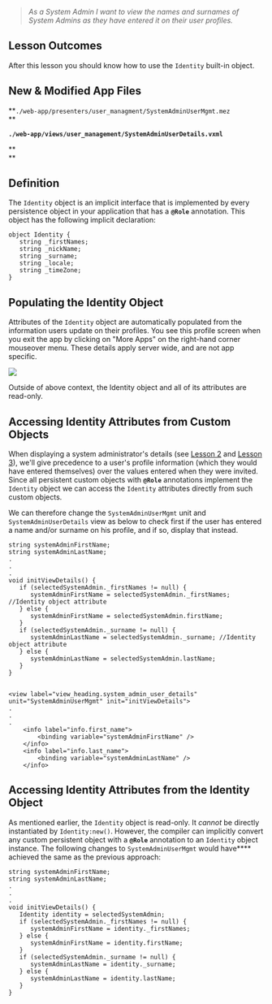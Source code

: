 > _As a System Admin I want to view the names and surnames of System Admins as they have entered it on their user profiles._

## Lesson Outcomes

After this lesson you should know how to use the `Identity` built-in object.

## New & Modified App Files

**`./web-app/presenters/user_managment/SystemAdminUserMgmt.mez`  
**

**`./web-app/views/user_management/SystemAdminUserDetails.vxml`**

**  
**

## Definition

The `Identity` object is an implicit interface that is implemented by every persistence object in your application that has a **`@Role`** annotation. This object has the following implicit declaration:
    
    
    object Identity {
       string _firstNames;
       string _nickName;
       string _surname;
       string _locale;
       string _timeZone;
    }

## Populating the Identity Object

Attributes of the `Identity` object are automatically populated from the information users update on their profiles. You see this profile screen when you exit the app by clicking on "More Apps" on the right-hand corner mouseover menu. These details apply server wide, and are not app specific.

![](https://mezzaninewiki.atlassian.net/wiki/download/thumbnails/5742504/Screen%20Shot%202017-02-06%20at%209.13.59%20AM.png?version=1&modificationDate=1486410038671&cacheVersion=1&api=v2&width=495&height=400)

Outside of above context, the Identity object and all of its attributes are read-only.

## Accessing Identity Attributes from Custom Objects

When displaying a system administrator's details (see [Lesson 2](/wiki/spaces/HTUT/pages/5736773/Lesson+02+The+Table+Widget+and+Basic+Navigation) and [Lesson 3](/wiki/spaces/HTUT/pages/5741853/Lesson+03+User+Input+Persistence+Validation+and+Tables+continued)), we'll give precedence to a user's profile information (which they would have entered themselves) over the values entered when they were invited. Since all persistent custom objects with **`@Role`** annotations implement the `Identity` object we can access the `Identity` attributes directly from such custom objects.

We can therefore change the `SystemAdminUserMgmt` unit and `SystemAdminUserDetails` view as below to check first if the user has entered a name and/or surname on his profile, and if so, display that instead.
    
    
    string systemAdminFirstName;
    string systemAdminLastName;
    .
    .
    .
    void initViewDetails() {
       if (selectedSystemAdmin._firstNames != null) {
          systemAdminFirstName = selectedSystemAdmin._firstNames; //Identity object attribute
       } else {
          systemAdminFirstName = selectedSystemAdmin.firstName;
       }
       if (selectedSystemAdmin._surname != null) {
          systemAdminLastName = selectedSystemAdmin._surname; //Identity object attribute
       } else {
          systemAdminLastName = selectedSystemAdmin.lastName;
       }
    }
    
    
    <view label="view_heading.system_admin_user_details" unit="SystemAdminUserMgmt" init="initViewDetails">
    .
    .
    .
    	<info label="info.first_name">
    		<binding variable="systemAdminFirstName" />
    	</info>
    	<info label="info.last_name">
    		<binding variable="systemAdminLastName" />
    	</info>

## Accessing Identity Attributes from the Identity Object

As mentioned earlier, the `Identity` object is read-only. It _cannot_ be directly instantiated by `Identity:new()`. However, the compiler can implicitly convert any custom persistent object with a **`@Role`** annotation to an `Identity` object instance. The following changes to `SystemAdminUserMgmt` would have**** achieved the same as the previous approach:
    
    
    string systemAdminFirstName;
    string systemAdminLastName;
    .
    .
    .
    void initViewDetails() {
       Identity identity = selectedSystemAdmin;
       if (selectedSystemAdmin._firstNames != null) {
          systemAdminFirstName = identity._firstNames;
       } else {
          systemAdminFirstName = identity.firstName;
       }
       if (selectedSystemAdmin._surname != null) {
          systemAdminLastName = identity._surname;
       } else {
          systemAdminLastName = identity.lastName;
       }
    }




